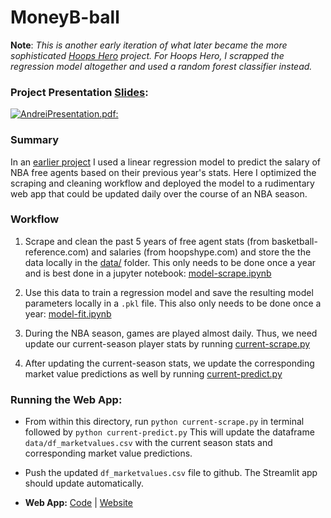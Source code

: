 # MoneyB-ball

**Note**:  *This is another early iteration of what later became the more sophisticated [Hoops Hero](https://github.com/andreilevin/HoopsHero) project. For Hoops Hero, I scrapped the regression model altogether and used a random forest classifier instead.*

### Project Presentation [Slides](https://github.com/andreilevin/DataEng_project/blob/main/AndreiPresentation.pdf): 

[![AndreiPresentation.pdf:](https://raw.githubusercontent.com/andreilevin/DataEng_project/main/cover_slide.jpg)](https://github.com/andreilevin/DataEng_project/blob/main/AndreiPresentation.pdf)

### Summary

In an [earlier project](https://github.com/andreilevin/Regression_project/) I used a linear regression model to predict the salary of NBA free agents based on their previous year's stats.  Here I optimized the scraping and cleaning workflow and deployed the model to a rudimentary web app that could be updated daily over the course of an NBA season.

### Workflow

1. Scrape and clean the past 5 years of free agent stats (from basketball-reference.com) and salaries (from hoopshype.com) and store the the data locally in the [data/](https://github.com/andreilevin/DataEng_project/tree/main/data)  folder.   This only needs to be done once a year and is best done in a jupyter notebook:  [model-scrape.ipynb](https://github.com/andreilevin/DataEng_project/blob/main/notebooks/model-scrape.ipynb)

2. Use this data to train a regression model and save the resulting model parameters locally in a ```.pkl``` file.  This also only needs to be done once a year:  [model-fit.ipynb](https://github.com/andreilevin/DataEng_project/blob/main/notebooks/model-fit.ipynb)

3. During the NBA season, games are played almost daily.  Thus, we need update our current-season player stats by running [current-scrape.py](https://github.com/andreilevin/DataEng_project/blob/main/current-scrape.py)

4. After updating the current-season stats, we update the corresponding market value predictions as well by running [current-predict.py](https://github.com/andreilevin/DataEng_project/blob/main/current-predict.py)


### Running the Web App:

* From within this directory, run `python current-scrape.py`  in terminal followed by `python current-predict.py`  This will update the dataframe `data/df_marketvalues.csv` with the current season stats and corresponding market value predictions. 

* Push the updated `df_marketvalues.csv` file to github.  The Streamlit app should update automatically.

* **Web App:**  [Code](https://github.com/andreilevin/DataEng_project/blob/main/streamlit-app.py)  |  [Website](https://share.streamlit.io/andreilevin/dataeng_project/main/streamlit-app.py)   

